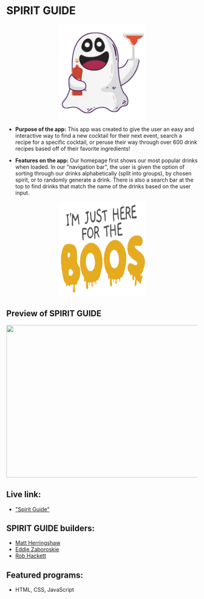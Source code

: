 #  SPIRIT GUIDE 

<p align="center">
    <img src="images/ghost_logo.png" width="230px" height="250px">
</P>

* **Purpose of the app:** 
   This app was created to give the user an easy and interactive way to find a new cocktail for their next event, search a recipe for a specific cocktail, or peruse their way through over 600 drink recipes based off of their favorite ingredients!

* **Features on the app:**
    Our homepage first shows our most popular drinks when loaded. In our "navigation bar", the user is given the option of sorting through our drinks alphabetically (split into groups), by chosen spirit, or to randomly generate a drink. There is also a search bar at the top to find drinks that match the name of the drinks based on the user input. 

<p align="center">
    <img src="images/boos_logo.png" width="230px" height="250px">
</P>

## Preview of SPIRIT GUIDE

<img src="#" height="400px" width="600px">

## Live link: 
- ["Spirit Guide"](http://-----)

## SPIRIT GUIDE builders:
- [Matt Herringshaw](https://github.com/MattHerringshaw1) 
- [Eddie Zaboroskie](https://github.com/ezaboroskie) 
- [Rob Hackett](https://github.com/Robhack623) 

## Featured programs: 
- HTML, CSS, JavaScript